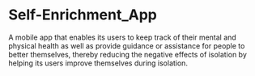 # Self-Enrichment_App
A mobile app that enables its users to keep track of their mental and physical health as well as provide guidance or assistance for people to better themselves, thereby reducing the negative effects of isolation by helping its users improve themselves during isolation.
